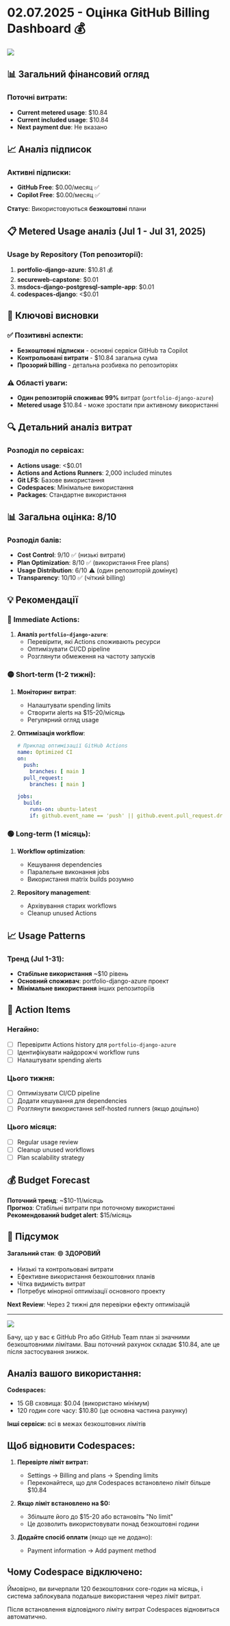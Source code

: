 
# 02.07.2025 - Оцінка GitHub Billing Dashboard 💰

![](https://github.com/Python-Development-Lab/portfolio-django-azure/blob/main/images/github-issue.png)

## 📊 **Загальний фінансовий огляд**

### Поточні витрати:
- **Current metered usage**: $10.84
- **Current included usage**: $10.84  
- **Next payment due**: Не вказано

## 📈 **Аналіз підписок**

### Активні підписки:
- **GitHub Free**: $0.00/месяц ✅
- **Copilot Free**: $0.00/месяц ✅

**Статус**: Використовуються **безкоштовні** плани

## 📋 **Metered Usage аналіз (Jul 1 - Jul 31, 2025)**

### Usage by Repository (Топ репозиторії):
1. **portfolio-django-azure**: $10.81 💰
2. **secureweb-capstone**: $0.01
3. **msdocs-django-postgresql-sample-app**: $0.01  
4. **codespaces-django**: <$0.01

## 🎯 **Ключові висновки**

### ✅ **Позитивні аспекти:**
- **Безкоштовні підписки** - основні сервіси GitHub та Copilot
- **Контрольовані витрати** - $10.84 загальна сума
- **Прозорий billing** - детальна розбивка по репозиторіях

### ⚠️ **Області уваги:**
- **Один репозиторій споживає 99%** витрат (`portfolio-django-azure`)
- **Metered usage** $10.84 - може зростати при активному використанні

## 🔍 **Детальний аналіз витрат**

### Розподіл по сервісах:
- **Actions usage**: <$0.01
- **Actions and Actions Runners**: 2,000 included minutes
- **Git LFS**: Базове використання
- **Codespaces**: Мінімальне використання
- **Packages**: Стандартне використання

## 📊 **Загальна оцінка: 8/10**

### Розподіл балів:
- **Cost Control**: 9/10 ✅ (низькі витрати)
- **Plan Optimization**: 8/10 ✅ (використання Free plans)
- **Usage Distribution**: 6/10 ⚠️ (один репозиторій домінує)
- **Transparency**: 10/10 ✅ (чіткий billing)

## 💡 **Рекомендації**

### 🔴 **Immediate Actions:**
1. **Аналіз `portfolio-django-azure`**:
   - Перевірити, які Actions споживають ресурси
   - Оптимізувати CI/CD pipeline
   - Розглянути обмеження на частоту запусків

### 🟡 **Short-term (1-2 тижні):**
1. **Моніторинг витрат**:
   - Налаштувати spending limits
   - Створити alerts на $15-20/місяць
   - Регулярний огляд usage

2. **Оптимізація workflow**:
   ```yaml
   # Приклад оптимізації GitHub Actions
   name: Optimized CI
   on:
     push:
       branches: [ main ]
     pull_request:
       branches: [ main ]
   
   jobs:
     build:
       runs-on: ubuntu-latest
       if: github.event_name == 'push' || github.event.pull_request.draft == false
   ```

### 🟢 **Long-term (1 місяць):**
1. **Workflow optimization**:
   - Кешування dependencies
   - Паралельне виконання jobs
   - Використання matrix builds розумно

2. **Repository management**:
   - Архівування старих workflows
   - Cleanup unused Actions

## 📈 **Usage Patterns**

### Тренд (Jul 1-31):
- **Стабільне використання** ~$10 рівень
- **Основний споживач**: portfolio-django-azure проект
- **Мінімальне використання** інших репозиторіїв

## 🎯 **Action Items**

### Негайно:
- [ ] Перевірити Actions history для `portfolio-django-azure`
- [ ] Ідентифікувати найдорожчі workflow runs
- [ ] Налаштувати spending alerts

### Цього тижня:
- [ ] Оптимізувати CI/CD pipeline
- [ ] Додати кешування для dependencies  
- [ ] Розглянути використання self-hosted runners (якщо доцільно)

### Цього місяця:
- [ ] Regular usage review
- [ ] Cleanup unused workflows
- [ ] Plan scalability strategy

## 💰 **Budget Forecast**

**Поточний тренд**: ~$10-11/місяць  
**Прогноз**: Стабільні витрати при поточному використанні  
**Рекомендований budget alert**: $15/місяць

## 🚀 **Підсумок**

**Загальний стан**: 🟢 **ЗДОРОВИЙ**

- Низькі та контрольовані витрати
- Ефективне використання безкоштовних планів
- Чітка видимість витрат
- Потребує мінорної оптимізації основного проекту

**Next Review**: Через 2 тижні для перевірки ефекту оптимізацій


-------------------------------------------


![](https://github.com/Python-Development-Lab/portfolio-django-azure/blob/main/images/github-issue-1.png)


Бачу, що у вас є GitHub Pro або GitHub Team план зі значними безкоштовними лімітами. Ваш поточний рахунок складає $10.84, але це після застосування знижок.

## Аналіз вашого використання:

**Codespaces:**
- 15 GB сховища: $0.04 (використано мінімум)
- 120 годин core часу: $10.80 (це основна частина рахунку)

**Інші сервіси:** всі в межах безкоштовних лімітів

## Щоб відновити Codespaces:

1. **Перевірте ліміт витрат:**
   - Settings → Billing and plans → Spending limits
   - Переконайтеся, що для Codespaces встановлено ліміт більше $10.84

2. **Якщо ліміт встановлено на $0:**
   - Збільште його до $15-20 або встановіть "No limit"
   - Це дозволить використовувати понад безкоштовні години

3. **Додайте спосіб оплати** (якщо ще не додано):
   - Payment information → Add payment method

## Чому Codespace відключено:

Ймовірно, ви вичерпали 120 безкоштовних core-годин на місяць, і система заблокувала подальше використання через ліміт витрат.

Після встановлення відповідного ліміту витрат Codespaces відновиться автоматично.


